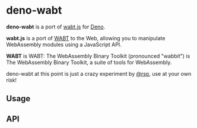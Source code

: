 deno-wabt
=

**deno-wabt** is a port of [wabt.js](https://github.com/AssemblyScript/wabt.js) for [Deno](https://github.com/denoland/deno).

**wabt.js** is a port of [WABT](https://github.com/WebAssembly/wabt) to the Web, allowing you to manipulate WebAssembly modules using a JavaScript API.

**WABT** is WABT: The WebAssembly Binary Toolkit
(pronounced "wabbit") is The WebAssembly Binary Toolkit, a suite of tools for WebAssembly.

deno-wabt at this point is just a crazy experiment by [@rsp](https://github.com/rsp), use at your own risk!

Usage
-

<!--

```
$> npm install wabt
```

```js
var wabt = require("wabt")();

var wasm = ...; // a buffer holding the contents of a wasm file

var myModule = wabt.readWasm(wasm, { readDebugNames: true });
myModule.applyNames();

var wast = myModule.toText({ foldExprs: false, inlineExport: false });

console.log(wast);
```

The buildbot also publishes nightly versions once a day if there have been changes. The latest nightly can be installed through

```
$> npm install wabt@nightly
```

or you can use one of the [previous versions](https://github.com/AssemblyScript/wabt.js/tags) instead if necessary.

### Usage with a CDN

  * From GitHub via [jsDelivr](https://www.jsdelivr.com):<br />
    `https://cdn.jsdelivr.net/gh/AssemblyScript/wabt.js@VERSION/index.js`
  * From npm via [jsDelivr](https://www.jsdelivr.com):<br />
    `https://cdn.jsdelivr.net/npm/wabt@VERSION/index.js`
  * From npm via [UNPKG](https://unpkg.com):<br />
    `https://unpkg.com/wabt@VERSION/index.js`

  Replace `VERSION` with a [specific version](https://github.com/AssemblyScript/wabt.js/releases) or omit it (not recommended in production) to use master/latest.

-->

API
-

<!--

* **parseWat**(filename: `string`, buffer: `string | Uint8Array`, options?: `WasmFeatures`): `WasmModule`<br />
  Parses a wst source to a module.
* **readWasm**(buffer: `Uint8Array`, options: `ReadWasmOptions & WasmFeatures`): `WasmModule`<br />
  Reads a wasm binaryen to a module.

* **WasmModule**<br />
  A class representing a WebAssembly module.

  * **validate**(): `void`<br />
    Validates the module. Throws if not valid.
  * **resolveNames**(): `void`<br />
    Resolves names to indexes.
  * **generateNames**(): `void`<br />
    Generates textual names for function types, globals, labels etc.
  * **applyNames**(): `void`<br />
    Applies textual names. Throws on error.
  * **toText**(options: `ToTextOptions`): `string`<br />
    Converts the module to wat text format.
  * **toBinary**(options: `ToBinaryOptions`): `ToBinaryResult`<br />
    Converts the module to a wasm binary.
  * **destroy**(): `void`<br />
    Disposes the module and frees its resources.

* **ReadWasmOptions**<br />
  Options modifying the behavior of `readWasm`.

   * **readDebugNames**: `boolean`<br />
     Reads textual names from the name section.

* **ToTextOptions**<br />
  Options modifying the behavior of `WasmModule#toText`.

  * **foldExprs**: `boolean`
  * **inlineExport**: `boolean`

* **ToBinaryOptions**<br />
  Options modifying the behavior of `WasmModule#toBinary`.

  * **log**: `boolean`
  * **canonicalize_lebs**: `boolean`
  * **relocatable**: `boolean`
  * **write_debug_names**: `boolean`

* **ToBinaryResult**<br />
  Result object of `WasmModule#toBinary`.

  * **buffer**: `Uint8Array`<br />
    The wasm binary buffer.
  * **log**: `string`<br />
    Generated log output.

* **WasmFeatures**<br />
  Post-MVP WebAssembly features to legalize.

  * **exceptions**: `boolean`<br />
    Exception handling ([proposal](https://github.com/WebAssembly/exception-handling)).
  * **mutable_globals**: `boolean`<br />
    Import/Export mutable globals ([proposal](https://github.com/WebAssembly/mutable-global)).
  * **sat_float_to_int**: `boolean`<br />
    Non-trapping Float-to-int Conversions ([proposal](https://github.com/WebAssembly/nontrapping-float-to-int-conversions)).
  * **sign_extension**: `boolean`<br />
    Sign-extension operators ([proposal](https://github.com/WebAssembly/sign-extension-ops)).
  * **simd**: `boolean`<br />
    128-bit packed SIMD ([proposal](https://github.com/WebAssembly/simd)).
  * **threads**: `boolean`<br />
    Threading ([proposal](https://github.com/WebAssembly/threads)).
  * **multi_value**: `boolean`<br />
    Multi-value ([proposal](https://github.com/WebAssembly/multi-value)).
  * **tail_call**: `boolean`<br />
    Tail Call ([proposal](https://github.com/WebAssembly/tail-call)).
  * **bulk_memory**: `boolean`<br />
    Bulk Memory Operations and Conditional Segment Initialization ([proposal](https://github.com/WebAssembly/bulk-memory-operations)).
  * **reference_types**: `boolean`<br />
    Reference Types ([proposal](https://github.com/WebAssembly/reference-types)).
  * **annotations**: `boolean`<br />
    Custom Annotation Syntax for the Wasm Text Format ([proposal](https://github.com/WebAssembly/annotations)).

-->

